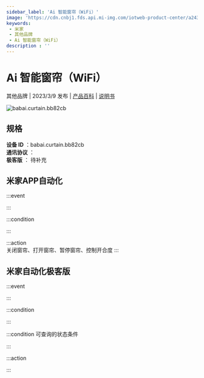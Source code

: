 ```yaml
---
sidebar_label: 'Ai 智能窗帘（WiFi）'
image: 'https://cdn.cnbj1.fds.api.mi-img.com/iotweb-product-center/a243cd20fbfc7eb93ae86d1c2e5d55ad_1670383581547.png?GalaxyAccessKeyId=AKVGLQWBOVIRQ3XLEW&Expires=9223372036854775807&Signature=n6uxsorjlSuQXM64QGYqvCgSOWE='
keywords: 
 - 米家
 - 其他品牌
 - Ai 智能窗帘（WiFi）
description : ''
---
```

# Ai 智能窗帘（WiFi）

其他品牌 | 2023/3/9 发布 | [产品百科](https://home.mi.com/webapp/content/baike/product/index.html?model=babai.curtain.bb82cb/) | [说明书](https://home.mi.com/views/introduction.html?model=babai.curtain.bb82cb&region=cn)

![babai.curtain.bb82cb](https://cdn.cnbj1.fds.api.mi-img.com/iotweb-product-center/a243cd20fbfc7eb93ae86d1c2e5d55ad_1670383581547.png?GalaxyAccessKeyId=AKVGLQWBOVIRQ3XLEW&Expires=9223372036854775807&Signature=n6uxsorjlSuQXM64QGYqvCgSOWE=)

## 规格  
> 
**设备 ID** ：babai.curtain.bb82cb  
**通讯协议** ：  
**极客版**  ： 待补充 


## 米家APP自动化  

:::event  

:::

:::condition  

:::

:::action   
关闭窗帘、打开窗帘、暂停窗帘、控制开合度
:::

## 米家自动化极客版  

:::event  

:::

:::condition  

:::

:::condition 可查询的状态条件  

:::

:::action  

:::

        
